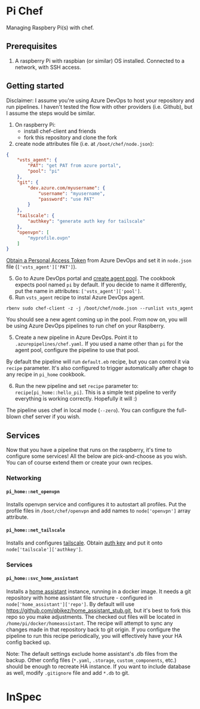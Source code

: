 # Pi Chef

Managing Raspbery Pi(s) with chef.

## Prerequisites

1. A raspberry Pi with raspbian (or similar) OS installed. Connected to a network, with SSH access.

## Getting started

Disclaimer: I assume you're using Azure DevOps to host your repository and run pipelines. I haven't tested the flow with other providers (i.e. Github), but I assume the steps would be similar.

1. On raspberry Pi:
    * install chef-client and friends
    * fork this repository and clone the fork
2. create node attributes file (i.e. at `/boot/chef/node.json`):

```json
{
    "vsts_agent": {
        "PAT": "get PAT from azure portal",
        "pool": "pi"
    },
    "git": {
        "dev.azure.com/myusername": {
            "username": "myusername",
            "password": "use PAT"
        }
    },
    "tailscale": {
        "authkey": "generate auth key for tailscale"
    },
    "openvpn": [
        "myprofile.ovpn"
    ]
}
```

[Obtain a Personal Access Token](https://docs.microsoft.com/en-us/azure/devops/organizations/accounts/use-personal-access-tokens-to-authenticate?view=azure-devops&tabs=preview-page) from Azure DevOps and set it in `node.json` file (`['vsts_agent']['PAT']`).

5. Go to Azure DevOps portal and [create agent pool](https://docs.microsoft.com/en-us/azure/devops/pipelines/agents/pools-queues?view=azure-devops&tabs=yaml%2Cbrowser#creating-agent-pools). The cookbook expects pool named `pi` by default. If you decide to name it differently, put the name in attributes: `['vsts_agent']['pool']`.
4. Run `vsts_agent` recipe to instal Azure DevOps agent.

```shell
rbenv sudo chef-client -z -j /boot/chef/node.json --runlist vsts_agent
```

You should see a new agent coming up in the pool.
From now on, you will be using Azure DevOps pipelines to run chef on your Raspberry.

5. Create a new pipeline in Azure DevOps. Point it to `.azurepipelines/chef.yaml`. If you used a name other than `pi` for the agent pool, configure the pipeline to use that pool.

By default the pipeline will run `default.eb` recipe, but you can control it via `recipe` parameter. It's also configured to trigger automatically after chage to any recipe in `pi_home` cookbook.

6. Run the new pipeline and set `recipe` parameter to: `recipe[pi_home::hello_pi]`. This is a simple test pipeline to verify everything is working correctly. Hopefully it will :)

The pipeline uses chef in local mode (`--zero`). You can configure the full-blown chef server if you wish.

## Services

Now that you have a pipeline that runs on the raspberry, it's time to configure some services! All the below are pick-and-choose as you wish. You can of course extend them or create your own recipes.

### Networking

#### `pi_home::net_openvpn`

Installs openvpn service and configures it to autostart all profiles. Put the profile files in `/boot/chef/openvpn` and add names to `node['openvpn']` array attribute.

#### `pi_home::net_tailscale`

Installs and configures [tailscale](https://tailscale.com/). Obtain [auth key](https://login.tailscale.com/admin/settings/authkeys) and put it onto `node['tailscale']['authkey']`.

### Services

#### `pi_home::svc_home_assistant`

Installs a [home assistant](https://www.home-assistant.io/) instance, running in a docker image. 
It needs a git repository with home assistant file structure - configured in `node['home_assistant']['repo']`. 
By default will use https://github.com/qbikez/home_assistant_stub.git, but it's best to fork this repo so you make adjustments. 
The checked out files will be located in `/home/pi/docker/homeassistant`. The recipe will attempt to sync any changes made in that repository back to git origin. If you configure the pipeline to run this recipe periodically, you will effectively have your HA config backed up. 

Note: The default settings exclude home assistant's .db files from the backup. Other config files (`*.yaml`, `.storage`, `custom_components`, etc.) should be enough to recreate HA instance. If you want to include database as well, modify `.gitignore` file and add `*.db` to git.

# InSpec